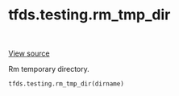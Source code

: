 <div itemscope itemtype="http://developers.google.com/ReferenceObject">
<meta itemprop="name" content="tfds.testing.rm_tmp_dir" />
<meta itemprop="path" content="Stable" />
</div>

# tfds.testing.rm_tmp_dir

<!-- Insert buttons -->

<table class="tfo-notebook-buttons tfo-api" align="left">
</table>

<a target="_blank" href="https://github.com/tensorflow/datasets/tree/master/tensorflow_datasets/testing/test_utils.py">View
source</a>

<!-- Start diff -->

Rm temporary directory.

``` python
tfds.testing.rm_tmp_dir(dirname)
```

<!-- Placeholder for "Used in" -->
